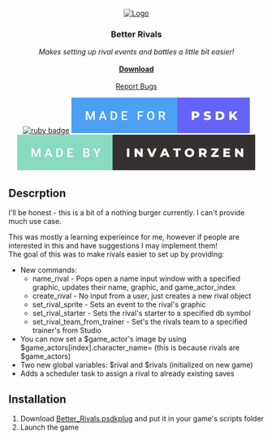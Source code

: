 <!-- PROJECT LOGO -->
<br />
<div align="center">
  <a href="https://github.com/invatorzen/PSDKPlugins">
    <img src="https://i.imgur.com/Q3LOc4v.png" alt="Logo" width="240" height="240">
  </a>

  <h3 align="center">Better Rivals</h3>

  <p align="center">
    <i>Makes setting up rival events and battles a little bit easier!</i>
    <br /> <br />
    <a href="https://github.com/invatorzen/Invatorzens_PSDKPlugins/raw/refs/heads/main/plugins/Better_Rivals/Better_Rivals.psdkplug"><strong>Download</strong></a>
    <br />
    <br />
    <a href="https://github.com/invatorzen/InvatorzenPSDKPlugins/issues">Report Bugs</a>
      
  [![ruby badge](https://forthebadge.com/images/badges/made-with-ruby.svg)](https://forthebadge.com)
  [![psdk badge](/svgs/made_for_psdk.svg)](https://gitlab.com/pokemonsdk/pokemonsdk)
  [![invatorzen badge](/svgs/made_by_invatorzen.svg)](https://github.com/invatorzen/Invatorzens_PSDKPlugins/tree/main)
  </p>
</div>

## Descrption
I'll be honest - this is a bit of a nothing burger currently. I can't provide much use case.

This was mostly a learning experieince for me, however if people are interested in this and have suggestions I may implement them!<br>
The goal of this was to make rivals easier to set up by providing:
* New commands:
  - name_rival - Pops open a name input window with a specified graphic, updates their name, graphic, and game_actor_index
  - create_rival - No input from a user, just creates a new rival object
  - set_rival_sprite - Sets an event to the rival's graphic
  - set_rival_starter - Sets the rival's starter to a specified db symbol
  - set_rival_team_from_trainer - Set's the rivals team to a specified trainer's from Studio
* You can now set a $game_actor's image by using $game_actors[index].character_name= (this is because rivals are $game_actors)
* Two new global variables: $rival and $rivals (initialized on new game)
* Adds a scheduler task to assign a rival to already existing saves



## Installation
<ol>
  <li>Download <a href="https://github.com/invatorzen/Invatorzens_PSDKPlugins/raw/refs/heads/main/plugins/Better_Rivals/Better_Rivals.psdkplug">Better_Rivals.psdkplug</a> and put it in your game's scripts folder</li>
  <li>Launch the game</li>
</ol>